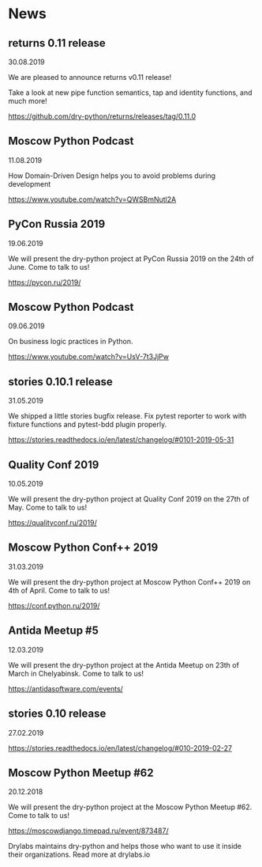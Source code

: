 # News

## returns 0.11 release

30.08.2019

We are pleased to announce returns v0.11 release!

Take a look at new pipe function semantics, tap and identity functions, and much more!

https://github.com/dry-python/returns/releases/tag/0.11.0

## Moscow Python Podcast

11.08.2019

How Domain-Driven Design helps you to avoid problems during development

https://www.youtube.com/watch?v=QWSBmNutl2A

## PyCon Russia 2019

19.06.2019

We will present the dry-python project at PyCon Russia 2019 on the 24th of June. Come to talk to us!

https://pycon.ru/2019/

## Moscow Python Podcast

09.06.2019

On business logic practices in Python.

https://www.youtube.com/watch?v=UsV-7t3JjPw

## stories 0.10.1 release

31.05.2019

We shipped a little stories bugfix release. Fix pytest reporter to work with fixture functions and pytest-bdd plugin properly.

https://stories.readthedocs.io/en/latest/changelog/#0101-2019-05-31

## Quality Conf 2019

10.05.2019

We will present the dry-python project at Quality Conf 2019 on the 27th of May. Come to talk to us!

https://qualityconf.ru/2019/

## Moscow Python Conf++ 2019

31.03.2019

We will present the dry-python project at Moscow Python Conf++ 2019 on 4th of April. Come to talk to us!

https://conf.python.ru/2019/

## Antida Meetup #5

12.03.2019

We will present the dry-python project at the Antida Meetup on 23th of March in Chelyabinsk. Come to talk to us!

https://antidasoftware.com/events/

## stories 0.10 release

27.02.2019

https://stories.readthedocs.io/en/latest/changelog/#010-2019-02-27

## Moscow Python Meetup #62

20.12.2018

We will present the dry-python project at the Moscow Python Meetup #62. Come to talk to us!

https://moscowdjango.timepad.ru/event/873487/

Drylabs maintains dry-python and helps those who want to use it inside their organizations. Read more at drylabs.io
